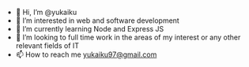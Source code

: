 - 👋 Hi, I’m @yukaiku
- 👀 I’m interested in web and software development 
- 🌱 I’m currently learning Node and Express JS
- 💞️ I’m looking to full time work in the areas of my interest or any other relevant fields of IT
- 📫 How to reach me yukaiku97@gmail.com

